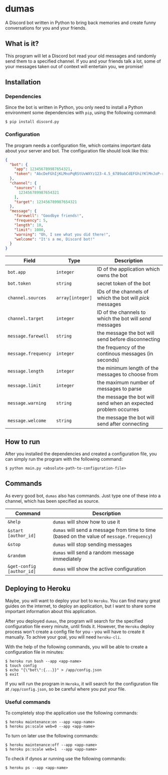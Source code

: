 # dumas

A Discord bot written in Python to bring back memories and create funny conversations for you and your friends.

## What is it?

This program will let a Discord bot read your old messages and randomly send them to a specified channel. If you and your friends talk a lot, some of your messages taken out of context will entertain you, we promise!

## Installation

### Dependencies

Since the bot is written in Python, you only need to install a Python environment some dependencies with `pip`, using the following command:

```
$ pip install discord.py
```

### Configuration

The program needs a configuration file, which contains important data about your server and bot. The configuration file should look like this:

```json
{
  "bot": {
    "app": 123456789987654321,
    "token": "AbcDeFGhIjKLMnoPqRStUvWXYz123-4.5_6789abCdEFGhiYKlMnJoP-rsT"
  },
  "channel": {
    "sources": [
      123456789987654321
    ],
    "target": 123456789987654321
  },
  "message": {
    "farewell": "Goodbye friends!",
    "frequency": 5,
    "length": 10,
    "limit": 1000,
    "warning": "Oh, I see what you did there!",
    "welcome": "It's a me, Discord bot!"
  }
}
```

| Field               | Type             | Description                                                     |
| ------------------- | ---------------- | --------------------------------------------------------------- |
| `bot.app`           | `integer`        | ID of the application which owns the bot                        |
| `bot.token`         | `string`         | secret token of the bot                                         |
| `channel.sources`   | `array[integer]` | IDs of the channels of which the bot will _pick_ messages       |
| `channel.target`    | `integer`        | ID of the channels to which the bot will _send_ messages        |
| `message.farewell`  | `string`         | the message the bot will send before disconnecting              |
| `message.frequency` | `integer`        | the frequency of the continous messages (in seconds)            |
| `message.length`    | `integer`        | the minimum length of the messages to choose from               |
| `message.limit`     | `integer`        | the maximum number of messages to parse                         |
| `message.warning`   | `string`         | the message the bot will send when an expected problem occurres |
| `message.welcome`   | `string`         | the message the bot will send after connecting                  |

## How to run

After you installed the dependencies and created a configuration file, you can simply run the program with the following command:

```
$ python main.py <absolute-path-to-configuration-file>
```

## Commands

As every good bot, `dumas` also has commands. Just type one of these into a channel, which has been specified as source.

| Command                   | Description                                                                               |
| ------------------------- | ----------------------------------------------------------------------------------------- |
| `&help`                   | `dumas` will show how to use it                                                           |
| `&start [author_id]`      | `dumas` will send a message from time to time (based on the value of `message.frequency`) |
| `&stop`                   | `dumas` will stop sending messages                                                        |
| `&random`                 | `dumas` will send a random message immediately                                            |
| `&get-config [author_id]` | `dumas` will show the active configuration                                                |

## Deploying to Heroku

Maybe, you will want to deploy your bot to `Heroku`. You can find many great guides on the internet, to deploy an application, but I want to share some important information about this application.

After you deployed `dumas`, the program will search for the specified configuration file every minute, until finds it. However, the `Heroku` deploy process won't create a config file for you - you will have to create it manually. To achive your goal, you will need `heroku-cli`.

With the help of the following commands, you will be able to create a configuration file in minutes:

```
$ heroku run bash --app <app-name>
$ touch config
$ echo "{\"bot\":{...}}" > /app/config.json
$ exit
```

If you will run the program in `Heroku`, it will search for the configuration file at `/app/config.json`, so be careful where you put your file.

### Useful commands

To completely stop the application use the following commands:

```
$ heroku maintenance:on --app <app-name>
$ heroku ps:scale web=0 --app <app-name>
```

To turn on later use the following commands:

```
$ heroku maintenance:off --app <app-name>
$ heroku ps:scale web=1  --app <app-name>
```

To check if dynos ar running use the following commands:

```
$ heroku ps --app <app-name>
```
